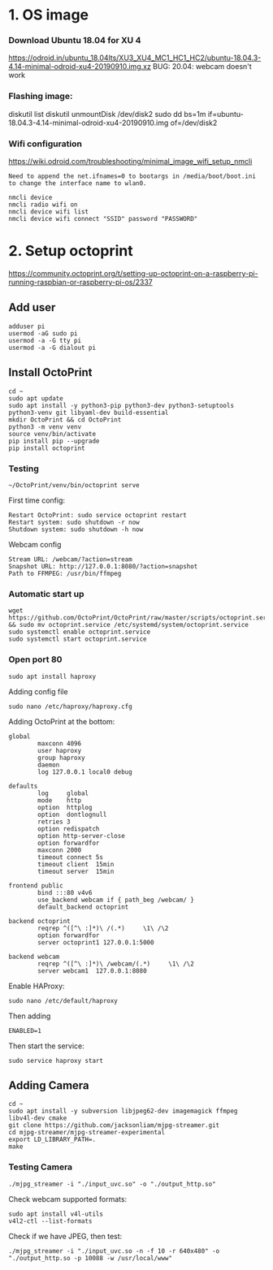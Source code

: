 
# 1. OS image
### Download Ubuntu 18.04 for XU 4
https://odroid.in/ubuntu_18.04lts/XU3_XU4_MC1_HC1_HC2/ubuntu-18.04.3-4.14-minimal-odroid-xu4-20190910.img.xz
BUG: 20.04: webcam doesn't work

### Flashing image:
diskutil list
diskutil unmountDisk /dev/disk2
sudo dd bs=1m if=ubuntu-18.04.3-4.14-minimal-odroid-xu4-20190910.img of=/dev/disk2

### Wifi configuration
https://wiki.odroid.com/troubleshooting/minimal_image_wifi_setup_nmcli
```
Need to append the net.ifnames=0 to bootargs in /media/boot/boot.ini to change the interface name to wlan0.

nmcli device
nmcli radio wifi on
nmcli device wifi list
nmcli device wifi connect "SSID" password "PASSWORD"
```

# 2. Setup octoprint
https://community.octoprint.org/t/setting-up-octoprint-on-a-raspberry-pi-running-raspbian-or-raspberry-pi-os/2337

## Add user 
```
adduser pi
usermod -aG sudo pi
usermod -a -G tty pi
usermod -a -G dialout pi
```

## Install OctoPrint
```
cd ~
sudo apt update
sudo apt install -y python3-pip python3-dev python3-setuptools python3-venv git libyaml-dev build-essential
mkdir OctoPrint && cd OctoPrint
python3 -m venv venv
source venv/bin/activate
pip install pip --upgrade
pip install octoprint
```

### Testing
```
~/OctoPrint/venv/bin/octoprint serve
```
First time config:
```
Restart OctoPrint: sudo service octoprint restart
Restart system: sudo shutdown -r now
Shutdown system: sudo shutdown -h now
```
Webcam config
```
Stream URL: /webcam/?action=stream
Snapshot URL: http://127.0.0.1:8080/?action=snapshot
Path to FFMPEG: /usr/bin/ffmpeg
```

### Automatic start up
```
wget https://github.com/OctoPrint/OctoPrint/raw/master/scripts/octoprint.service && sudo mv octoprint.service /etc/systemd/system/octoprint.service
sudo systemctl enable octoprint.service
sudo systemctl start octoprint.service
```

### Open port 80
```
sudo apt install haproxy
```
Adding config file
```
sudo nano /etc/haproxy/haproxy.cfg
```
Adding OctoPrint at the bottom:
```
global
        maxconn 4096
        user haproxy
        group haproxy
        daemon
        log 127.0.0.1 local0 debug

defaults
        log     global
        mode    http
        option  httplog
        option  dontlognull
        retries 3
        option redispatch
        option http-server-close
        option forwardfor
        maxconn 2000
        timeout connect 5s
        timeout client  15min
        timeout server  15min

frontend public
        bind :::80 v4v6
        use_backend webcam if { path_beg /webcam/ }
        default_backend octoprint

backend octoprint
        reqrep ^([^\ :]*)\ /(.*)     \1\ /\2
        option forwardfor
        server octoprint1 127.0.0.1:5000

backend webcam
        reqrep ^([^\ :]*)\ /webcam/(.*)     \1\ /\2
        server webcam1  127.0.0.1:8080
```

Enable HAProxy:
```
sudo nano /etc/default/haproxy 
```
Then adding 
```
ENABLED=1 
```

Then start the service:
```
sudo service haproxy start
```

## Adding Camera
```
cd ~
sudo apt install -y subversion libjpeg62-dev imagemagick ffmpeg libv4l-dev cmake
git clone https://github.com/jacksonliam/mjpg-streamer.git
cd mjpg-streamer/mjpg-streamer-experimental
export LD_LIBRARY_PATH=.
make
```

### Testing Camera
```
./mjpg_streamer -i "./input_uvc.so" -o "./output_http.so"
```
Check webcam supported formats:
```
sudo apt install v4l-utils
v4l2-ctl --list-formats

```
Check if we have JPEG, then test:
```
./mjpg_streamer -i "./input_uvc.so -n -f 10 -r 640x480" -o "./output_http.so -p 10088 -w /usr/local/www"
```
